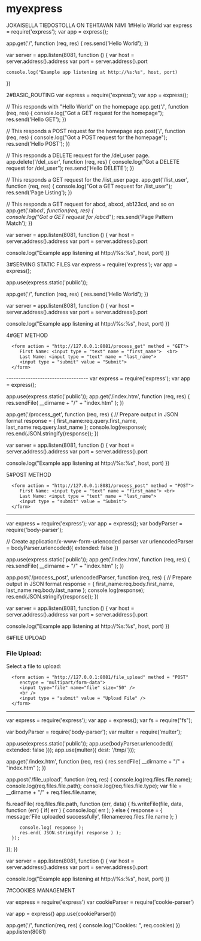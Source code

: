 # myexpress

JOKAISELLA TIEDOSTOLLA ON TEHTAVAN NIMI
1#Hello World
var express = require('express');
var app = express();

app.get('/', function (req, res) {
	res.send('Hello World');
})

var server = app.listen(8081, function () {
	var host = server.address().address
	var port = server.address().port

	console.log("Example app listening at http://%s:%s", host, port)
})

2#BASIC_ROUTING
var express = require('express');
var app = express();

// This responds with "Hello World" on the homepage
app.get('/', function (req, res) {
   console.log("Got a GET request for the homepage");
   res.send('Hello GET');
})

// This responds a POST request for the homepage
app.post('/', function (req, res) {
   console.log("Got a POST request for the homepage");
   res.send('Hello POST');
})

// This responds a DELETE request for the /del_user page.
app.delete('/del_user', function (req, res) {
   console.log("Got a DELETE request for /del_user");
   res.send('Hello DELETE');
})

// This responds a GET request for the /list_user page.
app.get('/list_user', function (req, res) {
   console.log("Got a GET request for /list_user");
   res.send('Page Listing');
})

// This responds a GET request for abcd, abxcd, ab123cd, and so on
app.get('/ab*cd', function(req, res) {   
   console.log("Got a GET request for /ab*cd");
   res.send('Page Pattern Match');
})

var server = app.listen(8081, function () {
   var host = server.address().address
   var port = server.address().port
   
   console.log("Example app listening at http://%s:%s", host, port)
})

3#SERVING STATIC FILES
var express = require('express');
var app = express();

app.use(express.static('public'));

app.get('/', function (req, res) {
   res.send('Hello World');
})

var server = app.listen(8081, function () {
   var host = server.address().address
   var port = server.address().port

   console.log("Example app listening at http://%s:%s", host, port)
})

4#GET METHOD

<html>
   <body>
      
      <form action = "http://127.0.0.1:8081/process_get" method = "GET">
         First Name: <input type = "text" name = "first_name">  <br>
         Last Name: <input type = "text" name = "last_name">
         <input type = "submit" value = "Submit">
      </form>
      
   </body>
</html>
----------------------------------
var express = require('express');
var app = express();

app.use(express.static('public'));
app.get('/index.htm', function (req, res) {
   res.sendFile( __dirname + "/" + "index.htm" );
})

app.get('/process_get', function (req, res) {
   // Prepare output in JSON format
   response = {
      first_name:req.query.first_name,
      last_name:req.query.last_name
   };
   console.log(response);
   res.end(JSON.stringify(response));
})

var server = app.listen(8081, function () {
   var host = server.address().address
   var port = server.address().port
   
   console.log("Example app listening at http://%s:%s", host, port)
})

5#POST METHOD
<html>
   <body>
      
      <form action = "http://127.0.0.1:8081/process_post" method = "POST">
         First Name: <input type = "text" name = "first_name"> <br>
         Last Name: <input type = "text" name = "last_name">
         <input type = "submit" value = "Submit">
      </form>
      
   </body>
</html>

-------------------------------------------------

var express = require('express');
var app = express();
var bodyParser = require('body-parser');

// Create application/x-www-form-urlencoded parser
var urlencodedParser = bodyParser.urlencoded({ extended: false })

app.use(express.static('public'));
app.get('/index.htm', function (req, res) {
   res.sendFile( __dirname + "/" + "index.htm" );
})

app.post('/process_post', urlencodedParser, function (req, res) {
   // Prepare output in JSON format
   response = {
      first_name:req.body.first_name,
      last_name:req.body.last_name
   };
   console.log(response);
   res.end(JSON.stringify(response));
})

var server = app.listen(8081, function () {
   var host = server.address().address
   var port = server.address().port
   
   console.log("Example app listening at http://%s:%s", host, port)
})

6#FILE UPLOAD
<html>
   <head>
      <title>File Uploading Form</title>
   </head>

   <body>
      <h3>File Upload:</h3>
      Select a file to upload: <br />
      
      <form action = "http://127.0.0.1:8081/file_upload" method = "POST" 
         enctype = "multipart/form-data">
         <input type="file" name="file" size="50" />
         <br />
         <input type = "submit" value = "Upload File" />
      </form>
      
   </body>
</html>

---------------------------------------------

var express = require('express');
var app = express();
var fs = require("fs");

var bodyParser = require('body-parser');
var multer  = require('multer');

app.use(express.static('public'));
app.use(bodyParser.urlencoded({ extended: false }));
app.use(multer({ dest: '/tmp/'}));

app.get('/index.htm', function (req, res) {
   res.sendFile( __dirname + "/" + "index.htm" );
})

app.post('/file_upload', function (req, res) {
   console.log(req.files.file.name);
   console.log(req.files.file.path);
   console.log(req.files.file.type);
   var file = __dirname + "/" + req.files.file.name;
   
   fs.readFile( req.files.file.path, function (err, data) {
      fs.writeFile(file, data, function (err) {
         if( err ) {
            console.log( err );
            } else {
               response = {
                  message:'File uploaded successfully',
                  filename:req.files.file.name
               };
            }
         
         console.log( response );
         res.end( JSON.stringify( response ) );
      });
   });
})

var server = app.listen(8081, function () {
   var host = server.address().address
   var port = server.address().port
   
   console.log("Example app listening at http://%s:%s", host, port)
})

7#COOKIES MANAGEMENT

var express      = require('express')
var cookieParser = require('cookie-parser')

var app = express()
app.use(cookieParser())

app.get('/', function(req, res) {
   console.log("Cookies: ", req.cookies)
})
app.listen(8081)
